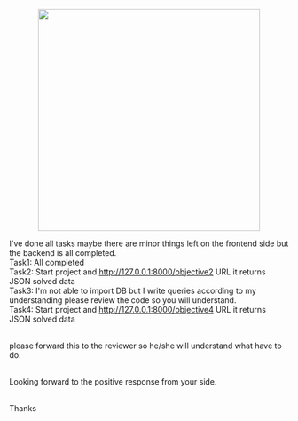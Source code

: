 <p align="center"><a href="https://laravel.com" target="_blank"><img src="https://raw.githubusercontent.com/laravel/art/master/logo-lockup/5%20SVG/2%20CMYK/1%20Full%20Color/laravel-logolockup-cmyk-red.svg" width="400"></a></p>

I've done all tasks maybe there are minor things left on the frontend side but the backend is all completed.<br>
Task1: All completed<br>
Task2: Start project and http://127.0.0.1:8000/objective2 URL it returns JSON solved data<br>
Task3: I'm not able to import DB but I write queries according to my understanding please review the code so you will understand.<br>
Task4: Start project and http://127.0.0.1:8000/objective4 URL it returns JSON solved data<br><br>

please forward this to the reviewer so he/she will understand what have to do.<br><br>

Looking forward to the positive response from your side.<br><br>

Thanks


